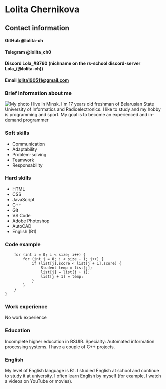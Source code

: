 # Lolita Chernikova
## Contact information
#### GitHub @lolita-ch
#### Telegram @lolita_ch0
#### Discord Lola_#8760 (nichname on the rs-school discord-server Lola_(@lolita-ch))
#### Email lolita190511@gmail.com
### Brief information about me
![My photo](/images/gt.jpg)
I live in Minsk. I'm 17 years old freshman of Belarusian State University of Informatics and Radioelectronics. I like to study and my hobby is programming and sport. My goal is to become an experienced and in-demand programmer
### Soft skills
* Communication
* Adaptability
* Problem-solving
* Teamwork
* Responsability
### Hard skills
* HTML
* CSS
* JavaScript
* C++
* Git
* VS Code
* Adobe Photoshop
* AutoCAD
* English (B1)
### Code example
```void BubbleSort(Student* list, int size) {
	for (int i = 0; i < size; i++) {       
		for (int j = 0; j < size - 1; j++) {
			if (list[j].score < list[j + 1].score) {
				Student temp = list[j];
				list[j] = list[j + 1];
				list[j + 1] = temp;
			}
		}
	}
} 
```
### Work experience
No work experience
### Education
Incomplete higher education in BSUIR. Specialty: Automated information processing systems.
I have a couple of C++ projects. 
### English
My level of English language is B1. I studied English at school and continue to study it at university. I often learn English by myself (for example, I watch a videos on YouTube or movies). 